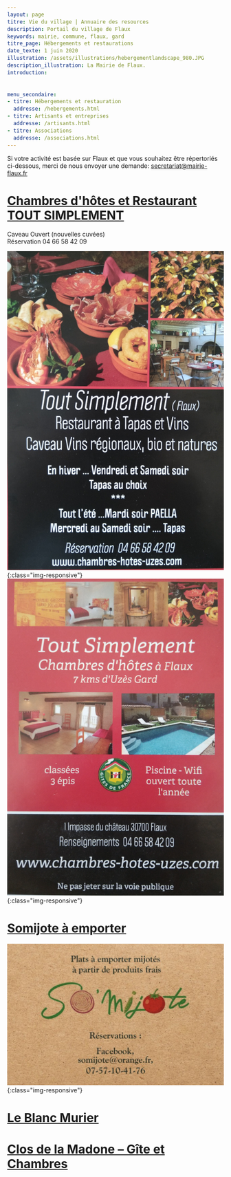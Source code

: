 ```yaml
---
layout: page
titre: Vie du village | Annuaire des resources
description: Portail du village de Flaux
keywords: mairie, commune, flaux, gard
titre_page: Hébergements et restaurations
date_texte: 1 juin 2020
illustration: /assets/illustrations/hebergementlandscape_980.JPG
description_illustration: La Mairie de Flaux.
introduction:


menu_secondaire:
- titre: Hébergements et restauration
  addresse: /hebergements.html
- titre: Artisants et entreprises
  addresse: /artisants.html
- titre: Associations
  addresse: /associations.html
---
```


Si votre activité est basée sur Flaux et que vous souhaitez être répertoriés ci-dessous, merci de nous envoyer une demande: secretariat@mairie-flaux.fr

# [Chambres d'hôtes et Restaurant TOUT SIMPLEMENT](https://www.facebook.com/tsflaux/)

Caveau Ouvert (nouvelles cuvées)<br>
Réservation 04 66 58 42 09<br>


![toutsimplement](/assets/illustrations/tapas2021small.png){:class="img-responsive"}
![toutsimplement](/assets/illustrations/tapaschambre2021small.png){:class="img-responsive"}

# [Somijote à emporter](https://www.facebook.com/Somijote-101724112087454)
![somijote](/assets/flyer/somijote_restauration.jpeg){:class="img-responsive"}


# [Le Blanc Murier](https://www.leblancmurier.fr/fr/)

# [Clos de la Madone – Gîte et Chambres](https://closdelamadone.fr/)

<!--- # [Mas Archimbelle](http://mas-archimbelle-guest-house.languedoc-hotels.com/en/)--->


